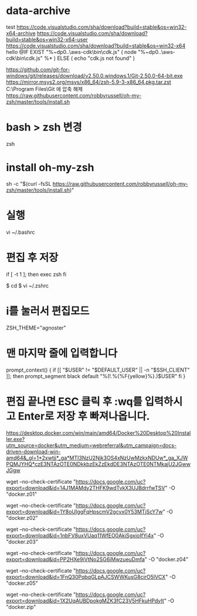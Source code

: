 # data-archive

test
https://code.visualstudio.com/sha/download?build=stable&os=win32-x64-archive
https://code.visualstudio.com/sha/download?build=stable&os=win32-x64-user
https://code.visualstudio.com/sha/download?build=stable&os=win32-x64
hello
@IF EXIST "%~dp0\..\aws-cdk\bin\cdk.js" (
  node "%~dp0\..\aws-cdk\bin\cdk.js" %*
) ELSE (
  echo "cdk.js not found"
)


https://github.com/git-for-windows/git/releases/download/v2.50.0.windows.1/Git-2.50.0-64-bit.exe
https://mirror.msys2.org/msys/x86_64/zsh-5.9-3-x86_64.pkg.tar.zst
C:\Program Files\Git 에 압축 해제
https://raw.githubusercontent.com/robbyrussell/oh-my-zsh/master/tools/install.sh

# bash > zsh 변경
zsh
# install oh-my-zsh
sh -c "$(curl -fsSL https://raw.githubusercontent.com/robbyrussell/oh-my-zsh/master/tools/install.sh)"



# 실행
vi ~/.bashrc

# 편집 후 저장
if [ -t 1 ]; then
exec zsh
fi


$ cd
$ vi ~/.zshrc
# i를 눌러서 편집모드

ZSH_THEME="agnoster"

# 맨 마지막 줄에 입력합니다

prompt_context() {
  if [[ "$USER" != "$DEFAULT_USER" || -n "$SSH_CLIENT" ]]; then
    prompt_segment black default "%(!.%{%F{yellow}%}.)$USER"
  fi
}
# 편집 끝나면 ESC 클릭 후 :wq를 입력하시고 Enter로 저장 후 빠져나옵니다.

https://desktop.docker.com/win/main/amd64/Docker%20Desktop%20Installer.exe?utm_source=docker&utm_medium=webreferral&utm_campaign=docs-driven-download-win-amd64&_gl=1*2xwtjj*_ga*MTI3NzU2Njk3OS4xNzUwMzkxNDUw*_ga_XJWPQMJYHQ*czE3NTAzOTE0NDkkbzEkZzEkdDE3NTAzOTE0NTMkajU2JGwwJGgw

wget –no-check-certificate "https://docs.google.com/uc?export=download&id=14J1MAMdy2THFK9wdTvkX3UJBdrrfwTSV" -O "docker.z01"

wget –no-check-certificate "https://docs.google.com/uc?export=download&id=1Y8oUIggFqHpscmV2gcvx0Y53MTjScY7w" -O "docker.z02"

wget –no-check-certificate "https://docs.google.com/uc?export=download&id=1nbFV8uxVUaq11WfEO0AkiSgxioIfYi4x" -O "docker.z03"

wget –no-check-certificate "https://docs.google.com/uc?export=download&id=PP2HXe9iVtNo2SG6iMwzueuDmfa" -O "docker.z04"

wget –no-check-certificate "https://docs.google.com/uc?export=download&id=1FnQ30PqbqGLpAJCSWWKusG8cirO5IVCX" -O "docker.z05"

wget –no-check-certificate "https://docs.google.com/uc?export=download&id=1X2UqAUBDpokgMZK3fC23V5HFkuHPdyIt" -O "docker.zip"














